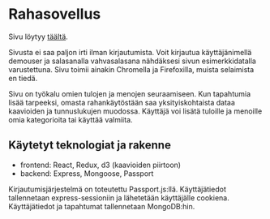 # Rahasovellus

Sivu löytyy [täältä](https://rahasovellus.herokuapp.com/).

Sivusta ei saa paljon irti ilman kirjautumista. Voit kirjautua käyttäjänimellä demouser ja salasanalla vahvasalasana nähdäksesi sivun esimerkkidatalla varustettuna. Sivu toimii ainakin Chromella ja Firefoxilla, muista selaimista en tiedä.

Sivu on työkalu omien tulojen ja menojen seuraamiseen. Kun tapahtumia lisää tarpeeksi, omasta rahankäytöstään saa yksityiskohtaista dataa kaavioiden ja tunnuslukujen muodossa. Käyttäjä voi lisätä tuloille ja menoille omia kategorioita tai käyttää valmiita.

## Käytetyt teknologiat ja rakenne

- frontend: React, Redux, d3 (kaavioiden piirtoon)
- backend: Express, Mongoose, Passport

Kirjautumisjärjestelmä on toteutettu Passport.js:llä. Käyttäjätiedot tallennetaan express-sessioniin ja lähetetään käyttäjälle cookiena. Käyttäjätiedot ja tapahtumat tallennetaan MongoDB:hin.
